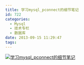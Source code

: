 ```yaml
---
title: 学习mysql_pconnect的细节笔记
id: 722
categories:
  - Mysql
  - 技术专栏
  - 数据库
date: 2013-09-15 11:29:47
tags:
---
```


[![](http://goodswiee.com/wp-content/uploads/2013/09/学习mysql_pconnect的细节笔记.png "学习mysql_pconnect的细节笔记")](http://goodswiee.com/wp-content/uploads/2013/09/学习mysql_pconnect的细节笔记.png)